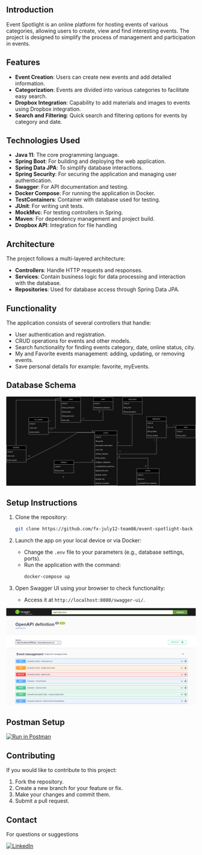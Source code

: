 ## Introduction

Event Spotlight is an online platform for hosting events of various categories, allowing users to create, view and find interesting events.
The project is designed to simplify the process of management and participation in events.

## Features

- **Event Creation**: Users can create new events and add detailed information.
- **Categorization**: Events are divided into various categories to facilitate easy search.
- **Dropbox Integration**: Capability to add materials and images to events using Dropbox integration.
- **Search and Filtering**: Quick search and filtering options for events by category and date.

## Technologies Used

- **Java 11**: The core programming language.
- **Spring Boot**: For building and deploying the web application.
- **Spring Data JPA**: To simplify database interactions.
- **Spring Security**: For securing the application and managing user authentication.
- **Swagger**: For API documentation and testing.
- **Docker Compose**: For running the application in Docker.
- **TestContainers**: Container with database used for testing.
- **JUnit**: For writing unit tests.
- **MockMvc**: For testing controllers in Spring.
- **Maven**: For dependency management and project build.
- **Dropbox API**: Integration for file handling

## Architecture

The project follows a multi-layered architecture:

- **Controllers**: Handle HTTP requests and responses.
- **Services**: Contain business logic for data processing and interaction with the database.
- **Repositories**: Used for database access through Spring Data JPA.

## Functionality

The application consists of several controllers that handle:

- User authentication and registration.
- CRUD operations for events and other models.
- Search functionality for finding events category, date, online status, city.
- My and Favorite events management: adding, updating, or removing events.
- Save personal details for example: favorite, myEvents.

## Database Schema

<p>
  <img src="/DB Structure EventSpotlight.png" alt="database_schema"/>
</p>


## Setup Instructions

1. Clone the repository:

    ```bash
    git clone https://github.com/fx-july12-team86/event-spotlight-back
    ```

2. Launch the app on your local device or via Docker:
    - Change the `.env` file to your parameters (e.g., database settings, ports).
    - Run the application with the command:
      ```bash
      docker-compose up
      ```

3. Open Swagger UI using your browser to check functionality:
    - Access it at `http://localhost:8080/swagger-ui/`.

<p align="center">
  <img src="/Swagger.png" alt="swagger_png"/>
</p>


## Postman Setup

[![Run in Postman](https://run.pstmn.io/button.svg)](https://grey-trinity-542243.postman.co/workspace/Event-Spotlight-public-workspac~17958c38-f32f-48b4-ade5-f398793c9029/collection/33969486-91a2b3e8-ee63-47b5-aab2-2b788ac25621?action=share&creator=33969486&active-environment=33969486-bc3d9e9a-a458-4ab9-80e0-18b81e057fa5)

## Contributing

If you would like to contribute to this project:
1. Fork the repository.
2. Create a new branch for your feature or fix.
3. Make your changes and commit them.
4. Submit a pull request.

## Contact

For questions or suggestions

[![LinkedIn](https://img.shields.io/badge/LinkedIn-Profile-blue?logo=linkedin&logoColor=white&style=flat-square)](https://www.linkedin.com/in/yevhen-shumeiko-5a153b26a/)
